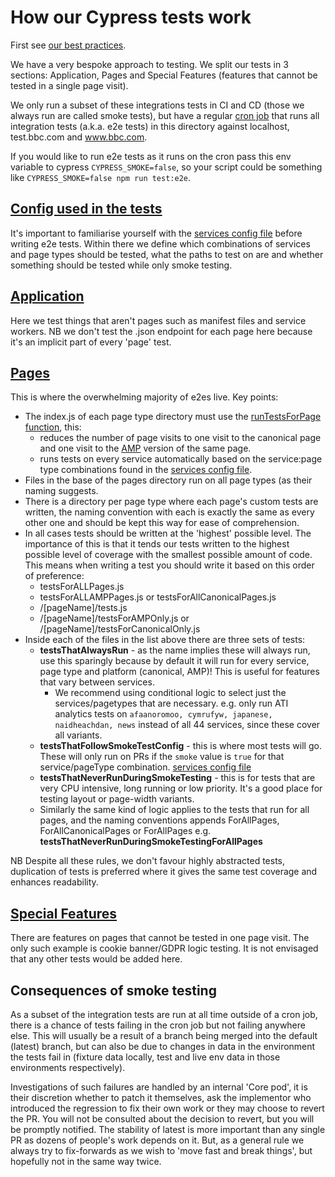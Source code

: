 # How our Cypress tests work

First see [our best practices](https://github.com/bbc/simorgh/blob/latest/cypress/README.md#best-practises).

We have a very bespoke approach to testing. We split our tests in 3 sections: Application, Pages and Special Features (features that cannot be tested in a single page visit). 

We only run a subset of these integrations tests in CI and CD (those we always run are called smoke tests), but have a regular [cron job](https://en.wikipedia.org/wiki/Cron) that runs all integration tests (a.k.a. e2e tests) in this directory against localhost, test.bbc.com and www.bbc.com.

If you would like to run e2e tests as it runs on the cron pass this env variable to cypress `CYPRESS_SMOKE=false`, so your script could be something like `CYPRESS_SMOKE=false npm run test:e2e`.

## [Config used in the tests](../support/config)
It's important to familiarise yourself with the [services config file](../support/config/settings.js) before writing e2e tests. Within there we define which combinations of services and page types should be tested, what the paths to test on are and whether something should be tested while only smoke testing.

## [Application](./application)
Here we test things that aren't pages such as manifest files and service workers. NB we don't test the .json endpoint for each page here because it's an implicit part of every 'page' test.

## [Pages](./pages)
This is where the overwhelming majority of e2es live. 
Key points:
  - The index.js of each page type directory must use the [runTestsForPage function](../support/helpers/runTestsForPage.js), this:
    - reduces the number of page visits to one visit to the canonical page and one visit to the [AMP](https://amp.dev/) version of the same page.
    - runs tests on every service automatically based on the service:page type combinations found in the [services config file](../support/config/settings.js).
 - Files in the base of the pages directory run on all page types (as their naming suggests.
 - There is a directory per page type where each page's custom tests are written, the naming convention with each is exactly the same as every other one and should be kept this way for ease of comprehension.
 - In all cases tests should be written at the 'highest' possible level. The importance of this is that it tends our tests written to the highest possible level of coverage with the smallest possible amount of code. This means when writing a test you should write it based on this order of preference:
   - testsForALLPages.js
   - testsForALLAMPPages.js or testsForAllCanonicalPages.js
   - /[pageName]/tests.js
   - /[pageName]/testsForAMPOnly.js or /[pageName]/testsForCanonicalOnly.js
 - Inside each of the files in the list above there are three sets of tests:
   - **testsThatAlwaysRun** - as the name implies these will always run, use this sparingly because by default it will run for every service, page type and platform (canonical, AMP)! This is useful for features that vary between services.
     - We recommend using conditional logic to select just the services/pagetypes that are necessary. e.g. only run ATI analytics tests on `afaanoromoo, cymrufyw, japanese, naidheachdan, news` instead of all 44 services, since these cover all variants. 
   - **testsThatFollowSmokeTestConfig** - this is where most tests will go. These will only run on PRs if the `smoke` value is `true` for that service/pageType combination. [services config file](../support/config/settings.js)
   - **testsThatNeverRunDuringSmokeTesting** - this is for tests that are very CPU intensive, long running or low priority. It's a good place for testing layout or page-width variants.
   - Similarly the same kind of logic applies to the tests that run for all pages, and the naming conventions appends ForAllPages, ForAllCanonicalPages or ForAllPages e.g. **testsThatNeverRunDuringSmokeTestingForAllPages**


NB Despite all these rules, we don't favour highly abstracted tests, duplication of tests is preferred where it gives the same test coverage and enhances readability.

## [Special Features](./specialFeatures)
There are features on pages that cannot be tested in one page visit. The only such example is cookie banner/GDPR logic testing. It is not envisaged that any other tests would be added here.

## Consequences of smoke testing
As a subset of the integration tests are run at all time outside of a cron job, there is a chance of tests failing in the cron job but not failing anywhere else. This will usually be a result of a branch being merged into the default (latest) branch, but can also be due to changes in data in the environment the tests fail in (fixture data locally, test and live env data in those environments respectively).

Investigations of such failures are handled by an internal 'Core pod', it is their discretion whether to patch it themselves, ask the implementor who introduced the regression to fix their own work or they may choose to revert the PR. You will not be consulted about the decision to revert, but you will be promptly notified. The stability of latest is more important than any single PR as dozens of people's work depends on it. But, as a general rule we always try to fix-forwards as we wish to 'move fast and break things', but hopefully not in the same way twice.
